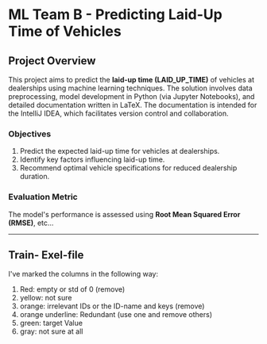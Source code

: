 # ML Team B - Predicting Laid-Up Time of Vehicles

## Project Overview
This project aims to predict the **laid-up time (LAID_UP_TIME)** of vehicles at dealerships using machine learning techniques. The solution involves data preprocessing, model development in Python (via Jupyter Notebooks), and detailed documentation written in LaTeX. The documentation is intended for the IntelliJ IDEA, which facilitates version control and collaboration.

### Objectives
1. Predict the expected laid-up time for vehicles at dealerships.
2. Identify key factors influencing laid-up time.
3. Recommend optimal vehicle specifications for reduced dealership duration.

### Evaluation Metric
The model's performance is assessed using **Root Mean Squared Error (RMSE)**, etc...

---

## Train- Exel-file
I've marked the columns in the following way: 
1. Red: empty or std of 0 (remove)
2. yellow: not sure
3. orange: irrelevant IDs or the ID-name and keys (remove)
4. orange underline: Redundant (use one and remove others)
5. green: target Value
6. gray: not sure at all
